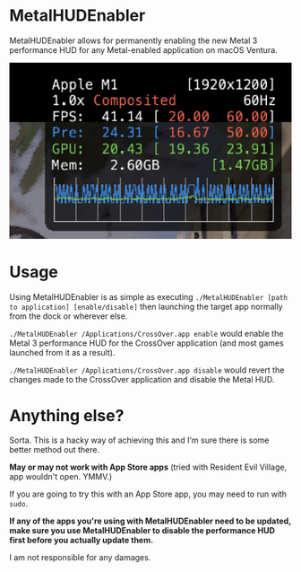 # MetalHUDEnabler

MetalHUDEnabler allows for permanently enabling the new Metal 3 performance HUD for any Metal-enabled application on macOS Ventura.

![Metal HUD enabled on Life is Strange: True Colors running through CrossOver](screens/hud.jpg "Metal HUD enabled on Life is Strange: True Colors running through CrossOver")


# Usage

Using MetalHUDEnabler is as simple as executing ``./MetalHUDEnabler [path to application] [enable/disable]`` then launching the target app normally from the dock or wherever else.

``./MetalHUDEnabler /Applications/CrossOver.app enable`` would enable the Metal 3 performance HUD for the CrossOver application (and most games launched from it as a result).

``./MetalHUDEnabler /Applications/CrossOver.app disable`` would revert the changes made to the CrossOver application and disable the Metal HUD.

# Anything else?

Sorta. This is a hacky way of achieving this and I'm sure there is some better method out there.

**May or may not work with App Store apps** (tried with Resident Evil Village, app wouldn't open. YMMV.) 

If you are going to try this with an App Store app, you may need to run with ``sudo``.


**If any of the apps you're using with MetalHUDEnabler need to be updated, make sure you use MetalHUDEnabler to disable the performance HUD first before you actually update them.**

I am not responsible for any damages.
